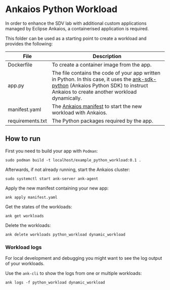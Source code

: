 # Ankaios Python Workload

In order to enhance the SDV lab with additional custom applications managed by Eclipse Ankaios, a containerised application is required.

This folder can be used as a starting point to create a workload and provides the following:

| File             | Description                                                                                                                                    |
|------------------|------------------------------------------------------------------------------------------------------------------------------------------------|
| Dockerfile       | To create a container image from the app.                                                                                                      |
| app.py           | The file contains the code of your app written in Python. In this case, it uses the [ank-sdk-python](https://github.com/eclipse-ankaios/ank-sdk-python/tree/v0.6.0) (Ankaios Python SDK) to instruct Ankaios to create another workload dynamically. |
| manifest.yaml    | The [Ankaios manifest](https://eclipse-ankaios.github.io/ankaios/0.6/reference/startup-configuration/) to start the new workload with Ankaios. |
| requirements.txt | The Python packages required by the app.                                                                                                       |

## How to run

First you need to build your app with `Podman`:

```shell
sudo podman build -t localhost/example_python_workload:0.1 .
```

Afterwards, if not already running, start the Ankaios cluster:

```shell
sudo systemctl start ank-server ank-agent
```

Apply the new manifest containing your new app:

```shell
ank apply manifest.yaml
```

Get the states of the workloads:

```shell
ank get workloads
```

Delete the workloads:

```shell
ank delete workloads python_workload dynamic_workload
```

### Workload logs

For local development and debugging you might want to see the log output of your workloads.

Use the `ank-cli` to show the logs from one or multiple workloads:

```shell
ank logs -f python_workload dynamic_workload
```